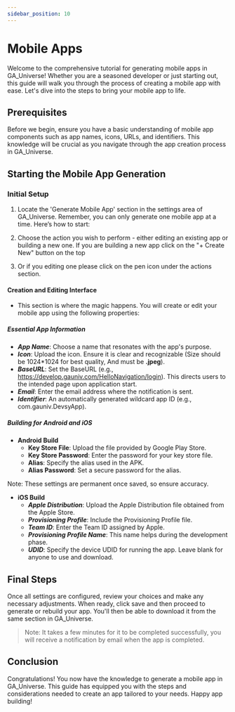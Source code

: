 ```yaml
---
sidebar_position: 10
---
```

# Mobile Apps

Welcome to the comprehensive tutorial for generating mobile apps in GA_Universe! Whether you are a seasoned developer or just starting out, this guide will walk you through the process of creating a mobile app with ease. Let's dive into the steps to bring your mobile app to life.

## Prerequisites

Before we begin, ensure you have a basic understanding of mobile app components such as app names, icons, URLs, and identifiers. This knowledge will be crucial as you navigate through the app creation process in GA_Universe.

## Starting the Mobile App Generation

### Initial Setup

1. Locate the 'Generate Mobile App' section in the settings area of GA_Universe. Remember, you can only generate one mobile app at a time. Here’s how to start:

2. Choose the action you wish to perform - either editing an existing app or building a new one. If you are building a new app click on the "+ Create New" button on the top

3. Or if you editing one please click on the pen icon under the actions section.

#### Creation and Editing Interface

- This section is where the magic happens. You will create or edit your mobile app using the following properties:

##### Essential App Information

- ***App Name***: Choose a name that resonates with the app's purpose.
- ***Icon***: Upload the icon. Ensure it is clear and recognizable (Size should be 1024*1024 for best quality, And must be **.jpeg**).
- ***BaseURL***: Set the BaseURL (e.g., <https://develop.gauniv.com/HelloNavigation/login>). This directs users to the intended page upon application start.
- ***Email***: Enter the email address where the notification is sent.
- ***Identifier***: An automatically generated wildcard app ID (e.g., com.gauniv.DevsyApp).

##### Building for Android and iOS

- **Android Build**
  - **Key Store File**: Upload the file provided by Google Play Store.
  - **Key Store Password**: Enter the password for your key store file.
  - **Alias**: Specify the alias used in the APK.
  - **Alias Password**: Set a secure password for the alias.

Note: These settings are permanent once saved, so ensure accuracy.

- **iOS Build**
  - ***Apple Distribution***: Upload the Apple Distribution file obtained from the Apple Store.
  - ***Provisioning Profile***: Include the Provisioning Profile file.
  - ***Team ID***: Enter the Team ID assigned by Apple.
  - ***Provisioning Profile Name***: This name helps during the development phase.
  - ***UDID***: Specify the device UDID for running the app. Leave blank for anyone to use and download.

## Final Steps

Once all settings are configured, review your choices and make any necessary adjustments. When ready, click save and then proceed to generate or rebuild your app. You'll then be able to download it from the same section in GA_Universe.

> Note: It takes a few minutes for it to be completed successfully, you will receive a notification by email when the app is completed.

## Conclusion

Congratulations! You now have the knowledge to generate a mobile app in GA_Universe. This guide has equipped you with the steps and considerations needed to create an app tailored to your needs. Happy app building!
